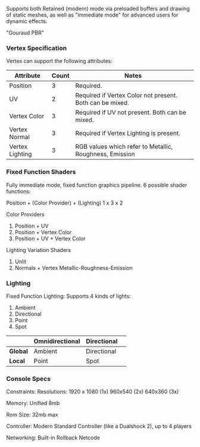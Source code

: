
Supports both Retained (modern) mode via preloaded buffers and drawing of static meshes, as well as "immediate mode" for advanced users for dynamic effects.

"Gouraud PBR"

### Vertex Specification
Vertex can support the following attributes:

| Attribute       | Count | Notes                                                    |
| --------------- | ----- | -------------------------------------------------------- |
| Position        | 3     | Required.                                                |
| UV              | 2     | Required if Vertex Color not present. Both can be mixed. |
| Vertex Color    | 3     | Required if UV not present. Both can be mixed.           |
| Vertex Normal   | 3     | Required if Vertex Lighting is present.                  |
| Vertex Lighting | 3     | RGB values which refer to Metallic, Roughness, Emission  |

### Fixed Function Shaders

Fully immediate mode, fixed function graphics pipeline. 6 possible shader functions:

Position + (Color Provider) + (Lighting)
1 x 3 x 2

Color Providers
1. Position + UV
2. Position + Vertex Color
3. Position + UV + Vertex Color

Lighting Variation Shaders
1. Unlit
2. Normals + Vertex Metallic-Roughness-Emission

### Lighting

Fixed Function Lighting:
Supports 4 kinds of lights:
1. Ambient
2. Directional
3. Point
4. Spot

|            | **Omnidirectional** | **Directional** |     |
| ---------- | ------------------- | --------------- | --- |
| **Global** | Ambient             | Directional     |     |
| **Local**  | Point               | Spot            |     |

### Console Specs

Constraints:
Resolutions: 
1920 x 1080 (1x)
960x540 (2x)
640x360 (3x)

Memory:
Unified 8mb

Rom Size:
32mb max

Controller: 
Modern Standard Controller (like a Dualshock 2), up to 4 players

Networking:
Built-in Rollback Netcode

